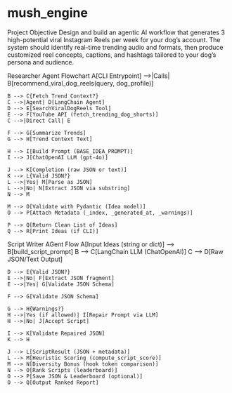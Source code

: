 # mush_engine
Project Objective  Design and build an agentic AI workflow that generates 3 high-potential viral Instagram Reels per week for your dog’s account. The system should identify real-time trending audio and formats, then produce customized reel concepts, captions, and hashtags tailored to your dog’s persona and audience.




Researcher Agent Flowchart
    A[CLI Entrypoint] -->|Calls| B[recommend_viral_dog_reels(query, dog_profile)]
    
    B --> C{Fetch Trend Context?}
    C -->|Agent| D[LangChain Agent]
    D --> E[SearchViralDogReels Tool]
    E --> F[YouTube API (fetch_trending_dog_shorts)]
    C -->|Direct Call| E

    F --> G[Summarize Trends]
    G --> H[Trend Context Text]

    H --> I[Build Prompt (BASE_IDEA_PROMPT)]
    I --> J[ChatOpenAI LLM (gpt-4o)]

    J --> K[Completion (raw JSON or text)]
    K --> L{Valid JSON?}
    L -->|Yes| M[Parse as JSON]
    L -->|No| N[Extract JSON via substring]
    N --> M

    M --> O[Validate with Pydantic (Idea model)]
    O --> P[Attach Metadata (_index, _generated_at, _warnings)]

    P --> Q[Return Clean List of Ideas]
    Q --> R[Print Ideas (if CLI)]


Script Writer AGent Flow
    A[Input Ideas (string or dict)] --> B[build_script_prompt]
    B --> C[LangChain LLM (ChatOpenAI)]
    C --> D[Raw JSON/Text Output]

    D --> E{Valid JSON?}
    E -->|No| F[Extract JSON fragment]
    E -->|Yes| G[Validate JSON Schema]

    F --> G[Validate JSON Schema]

    G --> H{Warnings?}
    H -->|Yes (if allowed)| I[Repair Prompt via LLM]
    H -->|No| J[Accept Script]

    I --> K[Validate Repaired JSON]
    K --> H

    J --> L[ScriptResult (JSON + metadata)]
    L --> M[Heuristic Scoring (compute_script_score)]
    M --> N[Diversity Bonus (hook token comparison)]
    N --> O[Rank Scripts (leaderboard)]
    O --> P[Save JSON & Leaderboard (optional)]
    O --> Q[Output Ranked Report]

